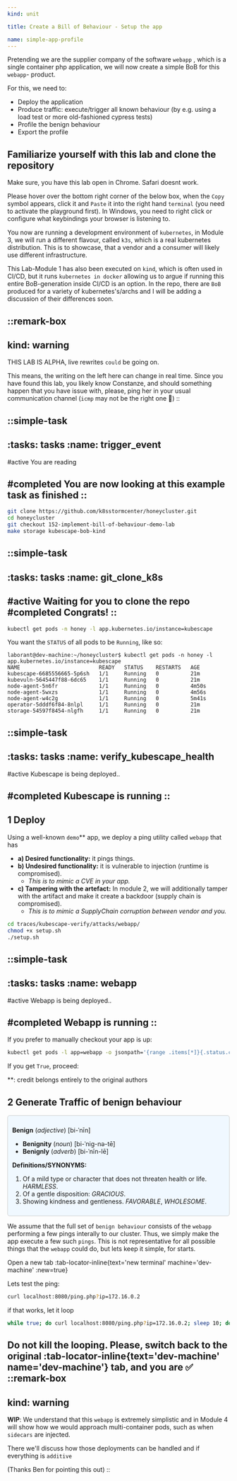 ```yaml
---
kind: unit

title: Create a Bill of Behaviour - Setup the app

name: simple-app-profile
---
```


Pretending we are the supplier company of the software `webapp` , which is a single container php application,
we will now create a simple BoB for this `webapp`- product.

For this, we need to:  
 
* Deploy the application
* Produce traffic: execute/trigger all known behaviour (by e.g. using a load test or more old-fashioned cypress tests)
* Profile the benign behaviour
* Export the profile
  


## Familiarize yourself with this lab and clone the repository
Make sure, you have this lab open in Chrome. Safari doesnt work. 

Please hover over the bottom right corner of the below box, when the `Copy` symbol appears, click it and `Paste` it into the right hand `terminal` (you need to activate the playground first). In Windows, you need to right click or configure what keybindings your browser is listening to.



You now are running a development environment of `kubernetes`, in Module 3, we will run a different flavour, called `k3s`, which is a real kubernetes distribution. This is to showcase, that a vendor and a consumer will likely use different infrastructure. 

This Lab-Module 1 has also been executed on `kind`, which is often used in CI/CD, but it runs `kubernetes in docker`
allowing us to argue if running this entire BoB-generation inside CI/CD is an option. In the repo, there are `BoB` produced for a variety of kubernetes's/archs and I will be adding a discussion of their differences soon.


::remark-box
---
kind: warning
---
THIS LAB IS ALPHA, live rewrites `could` be going on. 

This means, the writing on the left here can change in real time. Since you have found this lab, you likely know
Constanze, and should something happen that you have issue with, please, ping her in your usual communication channel (`icmp` may not be the right one 🤣)
::

::simple-task
---
:tasks: tasks
:name: trigger_event
---
#active
You are reading

#completed
You are now looking at this example task as finished
::
---



```bash
git clone https://github.com/k8sstormcenter/honeycluster.git
cd honeycluster
git checkout 152-implement-bill-of-behaviour-demo-lab 
make storage kubescape-bob-kind
```
::simple-task
---
:tasks: tasks
:name: git_clone_k8s
---
#active
Waiting for you to clone the repo
#completed
Congrats! 
::
---
```bash
kubectl get pods -n honey -l app.kubernetes.io/instance=kubescape
```
You want the `STATUS` of all pods to be `Running`, like so:
```
laborant@dev-machine:~/honeycluster$ kubectl get pods -n honey -l app.kubernetes.io/instance=kubescape
NAME                         READY   STATUS    RESTARTS   AGE
kubescape-6685556665-5p6sh   1/1     Running   0          21m
kubevuln-5645447f88-6dc65    1/1     Running   0          21m
node-agent-5n6fr             1/1     Running   0          4m50s
node-agent-5wxzs             1/1     Running   0          4m56s
node-agent-w4c2g             1/1     Running   0          5m41s
operator-5dddf6f84-8nlpl     1/1     Running   0          21m
storage-54597f8454-nlgfh     1/1     Running   0          21m
```
<!-- 
```git
# For AMD64 / x86_64
[ $(uname -m) = x86_64 ] && curl -Lo ./kind https://kind.sigs.k8s.io/dl/v0.27.0/kind-linux-amd64
# For ARM64
[ $(uname -m) = aarch64 ] && curl -Lo ./kind https://kind.sigs.k8s.io/dl/v0.27.0/kind-linux-arm64
chmod +x ./kind
sudo mv ./kind /usr/local/bin/kind
curl https://raw.githubusercontent.com/helm/helm/main/scripts/get-helm-3 | bash
curl -LO "https://dl.k8s.io/release/$(curl -L -s https://dl.k8s.io/release/stable.txt)/bin/linux/amd64/kubectl"
chmod +x ./kubectl
sudo mv ./kubectl /usr/local/bin/kubectl
git clone https://github.com/k8sstormcenter/honeycluster.git
cd honeycluster
git checkout 152-implement-bill-of-behaviour-demo-lab 
make cluster-up
make kubescape-bob-kind
``` -->

::simple-task
---
:tasks: tasks
:name: verify_kubescape_health
---
#active
Kubescape is being deployed..

#completed
Kubescape is running 
::
---


## 1 Deploy
Using a well-known `demo`** app, we deploy a ping utility called `webapp` that has

*   **a) Desired functionality:** it pings things.
*   **b) Undesired functionality:** it is vulnerable to injection (runtime is compromised).
    *   _This is to mimic a CVE in your app._
*   **c) Tampering with the artefact:** In module 2, we will additionally tamper with the artifact and make it create a backdoor (supply chain is compromised).
    *   _This is to mimic a SupplyChain corruption between vendor and you._

```sh
cd traces/kubescape-verify/attacks/webapp/
chmod +x setup.sh
./setup.sh
```



::simple-task
---
:tasks: tasks
:name: webapp
---
#active
Webapp is being deployed..

#completed
Webapp is running 
::
---

If you prefer to manually checkout your app is up:
```sh
kubectl get pods -l app=webapp -o jsonpath='{range .items[*]}{.status.conditions[?(@.type=="Ready")].status}{"\n"}{end}'
```

If you get `True`, proceed:


**: credit belongs entirely to the original authors


## 2 Generate Traffic of benign behaviour

<div style="background-color: #f0f8ff; border: 1px solid #ccc; padding: 10px; border-radius: 5px;">

**Benign** (*adjective*) [bi-ˈnīn] 
*   **Benignity** (*noun*) [bi-ˈnig-nə-tē]
*   **Benignly** (*adverb*) [bi-ˈnīn-lē]

**Definitions/SYNONYMS:**

1.  Of a mild type or character that does not threaten health or life. *HARMLESS*.
2.  Of a gentle disposition: *GRACIOUS*.
3.  Showing kindness and gentleness. *FAVORABLE*, *WHOLESOME*.
</div>




We assume that the full set of `benign behaviour` consists of the `webapp` performing a few pings interally to our  cluster. Thus, we simply make the app execute a few such `pings`. This is not representative for all possible things
that the `webapp` could do, but lets keep it simple, for starts.


Open a new tab :tab-locator-inline{text='new terminal' machine='dev-machine' :new=true}
<!--
First, find the nodeport IP
 ```sh
export port=$(kubectl describe svc/webapp | grep NodePort | awk '{print $3}' | cut -d '/' -f1)
echo "NodePort is: $port"
 curl 172.16.0.2:$port/ping.php?ip=172.16.0.2
while true; do curl 172.16.0.2:$port/ping.php?ip=172.16.0.2; sleep 10; done
``` -->
Lets test the ping:

```sh
curl localhost:8080/ping.php?ip=172.16.0.2
```
if that works, let it loop 

```sh
while true; do curl localhost:8080/ping.php?ip=172.16.0.2; sleep 10; done
```
Do not kill the looping.
Please, switch back to the original :tab-locator-inline{text='dev-machine' name='dev-machine'} tab, and you are ✅
::remark-box
---
kind: warning
---


__WIP__: We understand that this `webapp` is extremely simplistic and in Module 4 will show how we 
would approach multi-container pods, such as when `sidecars` are injected.

There we'll discuss how those deployments can be handled and if everything is `additive`

(Thanks Ben for pointing this out)
::


